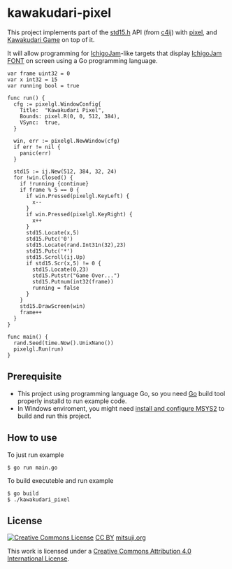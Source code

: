 # kawakudari-pixel

This project implements part of the [std15.h](https://github.com/IchigoJam/c4ij/blob/master/src/std15.h) API (from [c4ij](https://github.com/IchigoJam/c4ij)) with [pixel](https://github.com/faiface/pixel), and [Kawakudari Game](https://ichigojam.github.io/print/en/KAWAKUDARI.html) on top of it.

It will allow programming for [IchigoJam](https://ichigojam.net/index-en.html)-like targets that display [IchigoJam FONT](https://mitsuji.github.io/ichigojam-font.json/) on screen using a Go programming language.
```
var frame uint32 = 0
var x int32 = 15
var running bool = true

func run() {
  cfg := pixelgl.WindowConfig{
    Title:  "Kawakudari Pixel",
    Bounds: pixel.R(0, 0, 512, 384),
    VSync:  true,
  }

  win, err := pixelgl.NewWindow(cfg)
  if err != nil {
    panic(err)
  }

  std15 := ij.New(512, 384, 32, 24)
  for !win.Closed() {
    if !running {continue}
    if frame % 5 == 0 {
      if win.Pressed(pixelgl.KeyLeft) {
        x--
      }
      if win.Pressed(pixelgl.KeyRight) {
        x++
      }
      std15.Locate(x,5)
      std15.Putc('0')
      std15.Locate(rand.Int31n(32),23)
      std15.Putc('*')
      std15.Scroll(ij.Up)
      if std15.Scr(x,5) != 0 {
        std15.Locate(0,23)
        std15.Putstr("Game Over...")
        std15.Putnum(int32(frame))
        running = false
      }
    }
    std15.DrawScreen(win)
    frame++
  }
}

func main() {
  rand.Seed(time.Now().UnixNano())
  pixelgl.Run(run)
}
```

## Prerequisite

* This project using programming language Go, so you need [Go](https://golang.org/doc/install) build tool properly installd to run example code.
* In Windows enviroment, you might need [install and configure MSYS2](https://github.com/faiface/pixel/wiki/Building-Pixel-on-Windows) to build and run this project.


## How to use

To just run example
```
$ go run main.go
```

To build executeble and run example
```
$ go build
$ ./kawakudari_pixel
```


## License
[![Creative Commons License](https://i.creativecommons.org/l/by/4.0/88x31.png)](http://creativecommons.org/licenses/by/4.0/)
[CC BY](https://creativecommons.org/licenses/by/4.0/) [mitsuji.org](https://mitsuji.org)

This work is licensed under a [Creative Commons Attribution 4.0 International License](http://creativecommons.org/licenses/by/4.0/).
